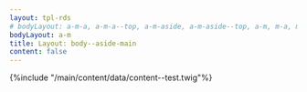 ```yaml
---
layout: tpl-rds
# bodyLayout: a-m-a, a-m-a--top, a-m-aside, a-m-aside--top, a-m, m-a, m-a--top, m-aside--top
bodyLayout: a-m
title: Layout: body--aside-main
content: false
---
```

{%include "/main/content/data/content--test.twig"%}
